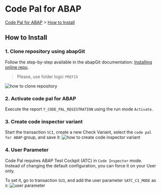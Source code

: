# Code Pal for ABAP

[Code Pal for ABAP](../README.md) > [How to Install](how-to-install.md)

## How to Install

### 1. Clone repository using abapGit

Follow the step-by-step available in the abapGit documentation: [Installing online repo](https://docs.abapgit.org/guide-online-install.html).

> Please, use folder logic `PREFIX`

![how to clone repository](imgs/clone-repository.png)

### 2. Activate code pal for ABAP

Execute the report `Y_CODE_PAL_REGISTRATION` using the run mode `Activate`.

### 3. Create code inspector variant

Start the transaction `SCI`, create a new Check Variant, select the `code pal for ABAP` group, and save it:
![how to create code inspector variant](imgs/sci-check-variant.png)

### 4. User Parameter

Code Pal requires ABAP Test Cockpit (ATC) in `Code Inspector` mode.  
Instead of changing the default configuration, you can force it on your User only. 

To set it, go to transaction `SU3`, and add the user parameter `SATC_CI_MODE` as `X`:
![user parameter](imgs/user-parameter.png)